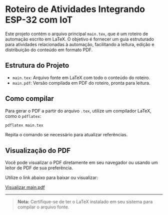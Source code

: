 # Roteiro de Atividades Integrando ESP-32 com IoT 

Este projeto contém o arquivo principal `main.tex`, que é um roteiro de automação escrito em LaTeX. O objetivo é fornecer um guia estruturado para atividades relacionadas à automação, facilitando a leitura, edição e distribuição do conteúdo em formato PDF.

## Estrutura do Projeto

- `main.tex`: Arquivo fonte em LaTeX com todo o conteúdo do roteiro.
- `main.pdf`: Versão compilada em PDF do roteiro, pronta para leitura.

## Como compilar

Para gerar o PDF a partir do arquivo `.tex`, utilize um compilador LaTeX, como o `pdflatex`:

```sh
pdflatex main.tex
```

Repita o comando se necessário para atualizar referências.

## Visualização do PDF

Você pode visualizar o PDF diretamente em seu navegador ou usando um leitor de PDF de sua preferência.

Utilize o link abaixo para baixar ou visualizar:

[Visualizar main.pdf](./main.pdf)

---

> **Nota:** Certifique-se de ter o LaTeX instalado em seu sistema para compilar o arquivo fonte.
